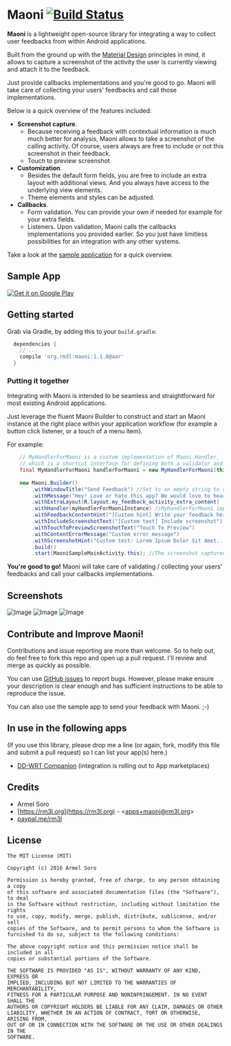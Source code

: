 # Maoni [![Build Status](https://travis-ci.org/rm3l/maoni.svg?branch=master)](https://travis-ci.org/rm3l/maoni)

**Maoni** is a lightweight open-source library for integrating 
a way to collect user feedbacks from within Android applications.

Built from the ground up with the [Material Design](https://www.google.com/design/spec/material-design) 
principles in mind, it allows to capture a screenshot of the activity the user is currently viewing 
and attach it to the feedback.

Just provide callbacks implementations and you're good to go. 
Maoni will take care of collecting your users' feedbacks and call those implementations.

Below is a quick overview of the features included:
- **Screenshot capture**. 
    - Because receiving a feedback with contextual information is much much 
    better for analysis, Maoni allows to take a screenshot of the calling activity. 
    Of course, users always are free to include or not this screenshot in their feedback.
    - Touch to preview screenshot
- **Customization**.
    - Besides the default form fields, you are free to include an extra layout 
    with additional views. And you always have access to the underlying view elements.
    - Theme elements and styles can be adjusted.
- **Callbacks**.
    - Form validation. You can provide your own if needed for example for your extra fields.
    - Listeners. Upon validation, Maoni calls the callbacks implementations you provided earlier.
    So you just have limitless possibilities for an integration with any other systems.

Take a look at the [sample application](https://play.google.com/store/apps/details?id=org.rm3l.maoni) for a quick overview.

## Sample App

<a href="https://play.google.com/store/apps/details?id=org.rm3l.maoni">
  <img alt="Get it on Google Play"
       src="https://developer.android.com/images/brand/en_generic_rgb_wo_45.png" />
</a>


## Getting started

Grab via Gradle, by adding this to your `build.gradle`:

```gradle
  dependencies {
    // ...
    compile 'org.rm3l:maoni:1.1.0@aar'
  }
```

### Putting it together

Integrating with Maoni is intended to be seamless and straightforward for most existing 
Android applications.

Just leverage the fluent Maoni Builder to construct and start an Maoni instance at the right place 
within your application workflow (for example a button click listener, or a touch of a menu item).

For example:

```java
    // MyHandlerForMaoni is a custom implementation of Maoni.Handler, 
    // which is a shortcut interface for defining both a validator and listeners for Maoni
    final MyHandlerForMaoni handlerForMaoni = new MyHandlerForMaoni(this);
    
    new Maoni.Builder()
        .withWindowTitle("Send Feedback") //Set to an empty string to clear it
        .withMessage("Hey! Love or hate this app? We would love to hear from you.")
        .withExtraLayout(R.layout.my_feedback_activity_extra_content)
        .withHandler(myHandlerForMaoniInstance) //MyHandlerForMaoni implements the Maoni.
        .withFeedbackContentHint("[Custom hint] Write your feedback here")
        .withIncludeScreenshotText("[Custom text] Include screenshot")
        .withTouchToPreviewScreenshotText("Touch To Preview")
        .withContentErrorMessage("Custom error message")
        .withScreenshotHint("Custom test: Lorem Ipsum Dolor Sit Amet...")
        .build()
        .start(MaoniSampleMainActivity.this); //The screenshot captured is relative to this calling context 
```

**You're good to go!** Maoni will take care of validating / collecting your users' feedbacks 
and call your callbacks implementations. 


## Screenshots

![Image](https://raw.githubusercontent.com/rm3l/maoni/master/tools/screenshots/1_Maoni_main_activity.png)
![Image](https://raw.githubusercontent.com/rm3l/maoni/master/tools/screenshots/2_Maoni_main_activity_with_screenshot_thumbnail.png)
![Image](https://raw.githubusercontent.com/rm3l/maoni/master/tools/screenshots/3_Maoni_main_activity_with_screenshot_touch_to_preview.png)


## Contribute and Improve Maoni!

Contributions and issue reporting are more than welcome. 
So to help out, do feel free to fork this repo and open up a pull request. 
I'll review and merge as quickly as possible.

You can use [GitHub issues](https://github.com/rm3l/maoni/issues) to report bugs. 
However, please make ensure your description is clear enough and has sufficient instructions 
to be able to reproduce the issue.

You can also use the sample app to send your feedback with Maoni. ;-)


## In use in the following apps

(If you use this library, please drop me a line 
(or again, fork, modify this file and submit a pull request) so I can list your app(s) here.)

* [DD-WRT Companion](https://play.google.com/store/apps/details?id=org.rm3l.ddwrt) (integration is rolling out to App marketplaces)


## Credits

* Armel Soro
 * [https://rm3l.org](https://rm3l.org) - &lt;apps+maoni@rm3l.org&gt;
 * [paypal.me/rm3l](https://paypal.me/rm3l)



## License

    The MIT License (MIT)
    
    Copyright (c) 2016 Armel Soro
    
    Permission is hereby granted, free of charge, to any person obtaining a copy
    of this software and associated documentation files (the "Software"), to deal
    in the Software without restriction, including without limitation the rights
    to use, copy, modify, merge, publish, distribute, sublicense, and/or sell
    copies of the Software, and to permit persons to whom the Software is
    furnished to do so, subject to the following conditions:
    
    The above copyright notice and this permission notice shall be included in all
    copies or substantial portions of the Software.
    
    THE SOFTWARE IS PROVIDED "AS IS", WITHOUT WARRANTY OF ANY KIND, EXPRESS OR
    IMPLIED, INCLUDING BUT NOT LIMITED TO THE WARRANTIES OF MERCHANTABILITY,
    FITNESS FOR A PARTICULAR PURPOSE AND NONINFRINGEMENT. IN NO EVENT SHALL THE
    AUTHORS OR COPYRIGHT HOLDERS BE LIABLE FOR ANY CLAIM, DAMAGES OR OTHER
    LIABILITY, WHETHER IN AN ACTION OF CONTRACT, TORT OR OTHERWISE, ARISING FROM,
    OUT OF OR IN CONNECTION WITH THE SOFTWARE OR THE USE OR OTHER DEALINGS IN THE
    SOFTWARE.

